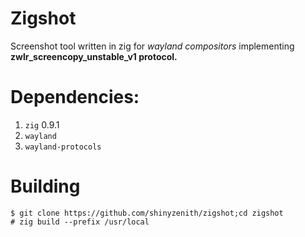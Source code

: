 # Zigshot

Screenshot tool written in zig for _wayland compositors_ implementing **zwlr_screencopy_unstable_v1 protocol.**

# Dependencies:

1. `zig` 0.9.1
1. `wayland`
1. `wayland-protocols`

# Building

```console
$ git clone https://github.com/shinyzenith/zigshot;cd zigshot
# zig build --prefix /usr/local
```
